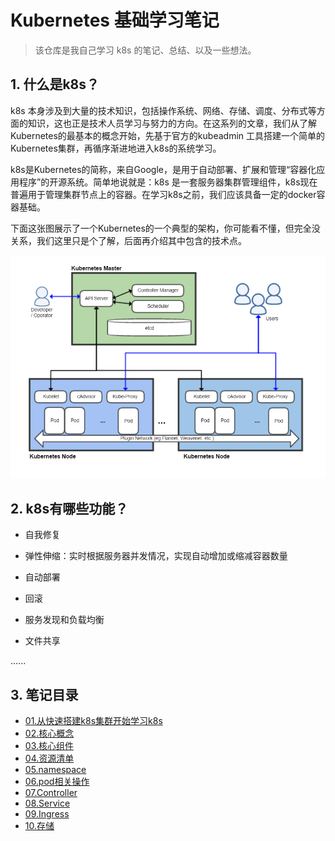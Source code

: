 # Kubernetes 基础学习笔记


> 该仓库是我自己学习 k8s 的笔记、总结、以及一些想法。
> 

## 1. 什么是k8s？

k8s 本身涉及到大量的技术知识，包括操作系统、网络、存储、调度、分布式等方面的知识，这也正是技术人员学习与努力的方向。在这系列的文章，我们从了解Kubernetes的最基本的概念开始，先基于官方的kubeadmin 工具搭建一个简单的Kubernetes集群，再循序渐进地进入k8s的系统学习。


k8s是Kubernetes的简称，来自Google，是用于自动部署、扩展和管理“容器化应用程序”的开源系统。简单地说就是：k8s 是一套服务器集群管理组件，k8s现在普遍用于管理集群节点上的容器。在学习k8s之前，我们应该具备一定的docker容器基础。


下面这张图展示了一个Kubernetes的一个典型的架构，你可能看不懂，但完全没关系，我们这里只是个了解，后面再介绍其中包含的技术点。

![Kubernetes](./img/Kubernetes.png)


## 2. k8s有哪些功能？

- 自我修复

- 弹性伸缩：实时根据服务器并发情况，实现自动增加或缩减容器数量

- 自动部署

- 回滚

- 服务发现和负载均衡

- 文件共享

......


## 3. 笔记目录

- [01.从快速搭建k8s集群开始学习k8s](./note/kb01-build.md)
- [02.核心概念](./note/kb02-conception.md)
- [03.核心组件](./note/kb03-compoents.md)
- [04.资源清单](./note/kb04-yaml.md)
- [05.namespace](./note/kb04-namespace.md)
- [06.pod相关操作](./note/kb06-pod.md)
- [07.Controller](./note/kb07-controller.md)
- [08.Service](./note/kb08-service.md)
- [09.Ingress](./note/kb09-ingress.md)
- [10.存储](./note/kb10-storage.md)




